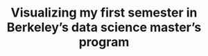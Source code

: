 ---
title: Visualizing my first semester in Berkeley’s data science master’s program
tags: [Student, Graduate School]
style: fill
color: dark
description: I share visualizations of W200 (Data Science Programming) and W201 (Research Design)
external_url: https://medium.com/@richardmathewsii-datablog/visualizing-my-first-semester-in-berkeleys-data-science-master-s-program-63c2485c2478
---